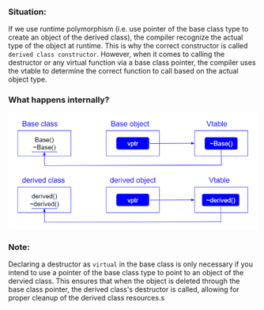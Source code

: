 ### Situation:
If we use runtime polymorphism (i.e. use pointer of the base class type to create an object of the derived class), the compiler recognize the actual type of the object at runtime. This is why the correct constructor is called `derived class constructor`. However, when it comes to calling the destructor or any virtual function via a base class pointer, the compiler uses the vtable to determine the correct function to call based on the actual object type.

### What happens internally?

![Virtual destructor visualization](https://github.com/HendEmad/CPP/blob/main/OOP/Destructor/virtualConstructor_and_virtualDestructor/image.png)

### Note:
Declaring a destructor as `virtual` in the base class is only necessary if you intend to use a pointer of the base class type to point to an object of the dervied class. This ensures that when the object is deleted through the base class pointer, the derived class's destructor is called, allowing for proper cleanup of the derived class resources.s